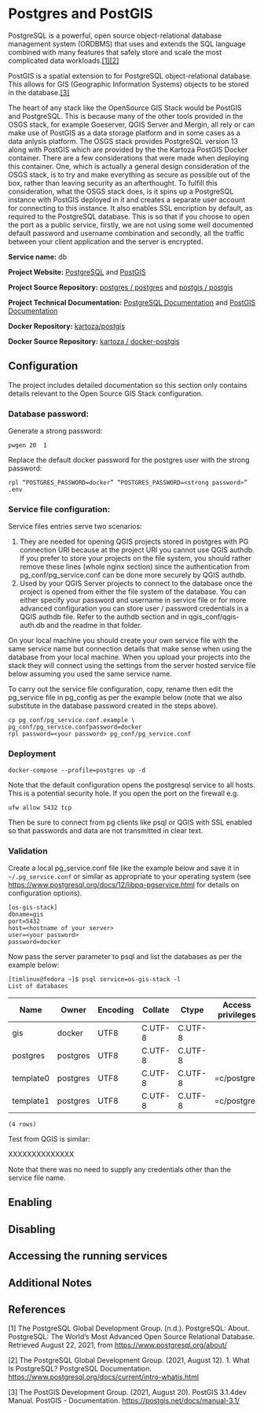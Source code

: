 # Postgres and PostGIS

PostgreSQL is a powerful, open source object-relational database management system  (ORDBMS) that uses and extends the SQL language combined with many features that safely store and scale the most complicated data workloads.[[1]](#1)[[2]](#2)

PostGIS is a spatial extension to  for PostgreSQL object-relational database. This allows for GIS (Geographic Information Systems) objects to be stored in the database.[[3]](#3)

The heart of any stack like the OpenSource GIS Stack would be PostGIS and PostgreSQL. This is because many of the other tools provided in the OSGS stack, for example Goeserver, QGIS Server and Mergin, all rely or can make use of PostGIS as a data storage platform and in some cases as a data anlysis platform. The OSGS stack provides  PostgreSQL version 13 along with PostGIS which are provided by the the Kartoza PostGIS Docker container. There are a few considerations that were made when deploying this container. One, which is actually a  general design consideration of the OSGS stack, is to try and make everything as secure as possible out of the box, rather than leaving security as an afterthought. To fulfill this consideration, what the OSGS stack does, is it spins up a PostgreSQL instance with PostGIS deployed in it and creates a separate user account for connecting to this instance. It also enables SSL encription by default, as required to the PostgreSQL database. This is so that if you choose to open the port as a public service, firstly, we are not using some well documented default password and username combination and secondly, all the traffic between your client application and the server is encrypted.

**Service name:** db

**Project Website:** [PostgreSQL](https://postgresql.org) and [PostGIS](https://postgis.net/)

**Project Source Repository:** [postgres / postgres](https://github.com/postgres/postgres) and [postgis / postgis](https://git.osgeo.org/gitea/postgis/postgis)

**Project Technical Documentation:** [PostgreSQL Documentation](https://www.postgresql.org/docs/current/) and [PostGIS Documentation](https://postgis.net/docs/)

**Docker Repository:** [kartoza/postgis](https://hub.docker.com/r/kartoza/postgis) 

**Docker Source Repository:** [kartoza / docker-postgis](https://github.com/kartoza/docker-postgis)

## Configuration

The project includes detailed documentation so this section only contains details relevant to the Open Source GIS Stack configuration.

### Database password:

Generate a strong password:

``pwgen 20  1``

Replace the default docker password for the postgres user with the strong password:

```
rpl “POSTGRES_PASSWORD=docker” “POSTGRES_PASSWORD=<strong password>” .env
```

### Service file configuration:

Service files entries serve two scenarios:

1. They are needed for opening QGIS projects stored in postgres with PG connection URI because at the project URI you cannot use QGIS authdb. If you prefer to store your projects on the file system, you should rather remove    these lines (whole nginx section) since the authentication from pg_conf/pg_service.conf can be done more securely by QGIS authdb.
2. Used by your QGIS Server projects to connect to the database once the project is opened from either the file system of the database. You can either specify your password and username in service file or for more advanced configuration you can store user / password credentials in a QGIS authdb file.  Refer to the authdb section and in qgis_conf/qgis-auth.db and the readme in
   that folder.

On your local machine you should create your own service file with the same service name but connection details that make sense when using the database from your local machine. When you upload your projects into the stack they will connect using the settings from the server hosted service file below assuming you used the same service name.

To carry out the service file configuration, copy, rename then edit the pg_service file in pg_config as per the example below (note that we also substitute in the database password created in the steps above).

```
cp pg_conf/pg_service.conf.example \ pg_conf/pg_service.confpassword=docker 
rpl password=<your password> pg_conf/pg_service.conf
```

### Deployment

```
docker-compose --profile=postgres up -d
```

Note that the default configuration opens the postgresql service to all hosts. This is a potential security hole. If you open the port on the firewall e.g.

```
ufw allow 5432 tcp
```

Then be sure to connect from pg clients like psql or QGIS with SSL enabled so that passwords and data are not transmitted in clear text.

### Validation

Create a local pg_service.conf file like the example below and save it in ``~/.pg_service.conf`` or similar as appropriate to your operating system (see https://www.postgresql.org/docs/12/libpq-pgservice.html for details on configuration options).

```
[os-gis-stack]
dbname=gis
port=5432
host=<hostname of your server>
user=<your password>
password=docker
```

Now pass the server parameter to psql and list the databases as per the example below:


```
[timlinux@fedora ~]$ psql service=os-gis-stack -l
List of databases
```

   Name    |  Owner   | Encoding | Collate |  Ctype  |   Access privileges   
-----------|---------|----------|---------|---------|-----------------------
 gis       | docker   | UTF8     | C.UTF-8 | C.UTF-8 | 
 postgres  | postgres | UTF8     | C.UTF-8 | C.UTF-8 | 
 template0 | postgres | UTF8     | C.UTF-8 | C.UTF-8 | =c/postgres          |
 template1 | postgres | UTF8     | C.UTF-8 | C.UTF-8 | =c/postgres          |

``(4 rows)``

Test from QGIS is similar:

XXXXXXXXXXXXXX


Note that there was no need to supply any credentials other than the service file name.

## Enabling

## Disabling

## Accessing the running services

## Additional Notes

## References

<a id="1">[1]</a> The PostgreSQL Global Development Group. (n.d.). PostgreSQL: About. PostgreSQL: The World’s Most Advanced Open Source Relational Database. Retrieved August 22, 2021, from https://www.postgresql.org/about/

<a id="2">[2]</a> The PostgreSQL Global Development Group. (2021, August 12). 1. What Is PostgreSQL? PostgreSQL Documentation. https://www.postgresql.org/docs/current/intro-whatis.html

<a id="3">[3]</a> The PostGIS Development Group. (2021, August 20). PostGIS 3.1.4dev Manual. PostGIS - Documentation. https://postgis.net/docs/manual-3.1/
